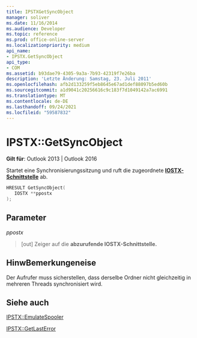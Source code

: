 ```yaml
---
title: IPSTXGetSyncObject
manager: soliver
ms.date: 11/16/2014
ms.audience: Developer
ms.topic: reference
ms.prod: office-online-server
ms.localizationpriority: medium
api_name:
- IPSTX.GetSyncObject
api_type:
- COM
ms.assetid: b93dae79-4305-9a3a-7b93-42319f7e26ba
description: 'Letzte Änderung: Samstag, 23. Juli 2011'
ms.openlocfilehash: afb2d133259f5eb8645e67ad1def88097b5ed60b
ms.sourcegitcommit: a1d9041c20256616c9c183f7d1049142a7ac6991
ms.translationtype: MT
ms.contentlocale: de-DE
ms.lasthandoff: 09/24/2021
ms.locfileid: "59587832"
---
```

# <a name="ipstxgetsyncobject"></a>IPSTX::GetSyncObject

  
  
**Gilt für**: Outlook 2013 | Outlook 2016 
  
Startet eine Synchronisierungssitzung und ruft die zugeordnete **[IOSTX-Schnittstelle](iostxiunknown.md)** ab. 
  
```cpp
HRESULT GetSyncObject( 
   IOSTX **ppostx 
);
```

## <a name="parameters"></a>Parameter

 _ppostx_
  
>  [out] Zeiger auf die **abzurufende IOSTX-Schnittstelle.** 
    
## <a name="remarks"></a>HinwBemerkungeneise

Der Aufrufer muss sicherstellen, dass derselbe Ordner nicht gleichzeitig in mehreren Threads synchronisiert wird.
  
## <a name="see-also"></a>Siehe auch



[IPSTX::EmulateSpooler](ipstx-emulatespooler.md)
  
[IPSTX::GetLastError](ipstx-getlasterror.md)

